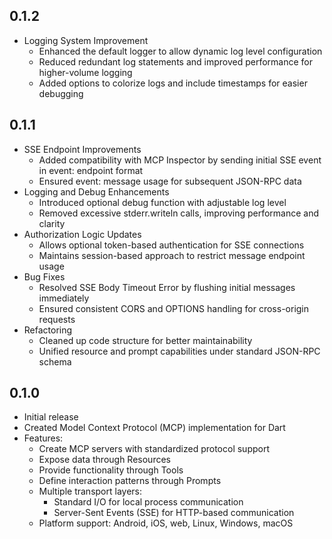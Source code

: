 ## 0.1.2

* Logging System Improvement
    * Enhanced the default logger to allow dynamic log level configuration
    * Reduced redundant log statements and improved performance for higher-volume logging
    * Added options to colorize logs and include timestamps for easier debugging

## 0.1.1

* SSE Endpoint Improvements
    * Added compatibility with MCP Inspector by sending initial SSE event in event: endpoint format
    * Ensured event: message usage for subsequent JSON-RPC data
* Logging and Debug Enhancements
    * Introduced optional debug function with adjustable log level
    * Removed excessive stderr.writeln calls, improving performance and clarity
* Authorization Logic Updates
    * Allows optional token-based authentication for SSE connections
    * Maintains session-based approach to restrict message endpoint usage
* Bug Fixes
    * Resolved SSE Body Timeout Error by flushing initial messages immediately
    * Ensured consistent CORS and OPTIONS handling for cross-origin requests
* Refactoring
    * Cleaned up code structure for better maintainability
    * Unified resource and prompt capabilities under standard JSON-RPC schema

## 0.1.0

* Initial release
* Created Model Context Protocol (MCP) implementation for Dart
* Features:
    * Create MCP servers with standardized protocol support
    * Expose data through Resources
    * Provide functionality through Tools
    * Define interaction patterns through Prompts
    * Multiple transport layers:
        * Standard I/O for local process communication
        * Server-Sent Events (SSE) for HTTP-based communication
    * Platform support: Android, iOS, web, Linux, Windows, macOS